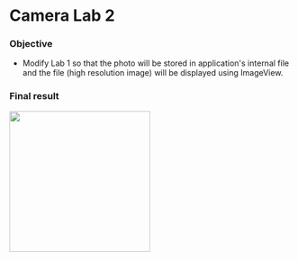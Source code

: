 # Camera Lab 2

### Objective

* Modify Lab 1 so that the photo will be stored in application's internal file and the file (high resolution image) will be displayed using ImageView.

### Final result

<img src="https://user-images.githubusercontent.com/28673805/65164256-38ad7080-da45-11e9-9486-4fab77b1d5a7.jpg" width="250">
